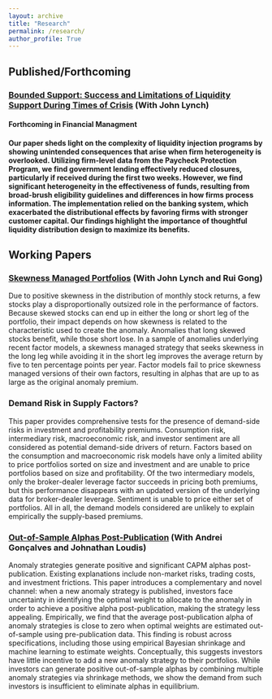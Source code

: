 ```yaml
---
layout: archive
title: "Research"
permalink: /research/
author_profile: True
---
```




<html>
<body>

<h2>Published/Forthcoming</h2>

<h3> <a href="https://papers.ssrn.com/sol3/papers.cfm?abstract_id=4314686">Bounded Support: Success and Limitations of Liquidity Support During Times of Crisis</a> (With John Lynch) </h3>
<h4>Forthcoming in Financial Managment<h4>


<p> Our paper sheds light on the complexity of liquidity injection programs by showing unintended consequences that arise when firm heterogeneity is overlooked. Utilizing firm-level data from the Paycheck Protection Program, we find government lending effectively reduced closures, particularly if received during the first two weeks. However, we find significant heterogeneity in the effectiveness of funds, resulting from broad-brush eligibility guidelines and differences in how firms process information. The implementation relied on the banking system, which exacerbated the distributional effects by favoring firms with stronger customer capital. Our findings highlight the importance of thoughtful liquidity distribution design to maximize its benefits. </p>


<h2>Working Papers</h2>

<h3> <a href="/Skewness_Managed_Portfolios.pdf">Skewness Managed Portfolios</a> (With John Lynch and Rui Gong)</h3>
  
<p> Due to positive skewness in the distribution of monthly stock returns, a few stocks play a disproportionally outsized role in the performance of factors. Because skewed stocks can end up in either the long or short leg of the portfolio, their impact depends on how skewness is related to the characteristic used to create the anomaly. Anomalies that long skewed stocks benefit, while those short lose. In a sample of anomalies underlying recent factor models, a skewness managed strategy that seeks skewness in the long leg while avoiding it in the short leg improves the average return by five to ten percentage points per year. Factor models fail to price skewness managed versions of their own factors, resulting in alphas that are up to as large as the original anomaly premium. </p>

<h3> Demand Risk in Supply Factors? </h3>
  
<p> This paper provides comprehensive tests for the presence of demand-side risks in investment and profitability premiums. Consumption risk, intermediary risk, macroeconomic risk, and investor sentiment are all considered as potential demand-side drivers of return. Factors based on the consumption and macroeconomic risk models have only a limited ability to price portfolios sorted on size and investment and are unable to price portfolios based on size and profitability. Of the two intermediary models, only the broker-dealer leverage factor succeeds in pricing both premiums, but this performance disappears with an updated version of the underlying data for broker-dealer leverage. Sentiment is unable to price either set of portfolios. All in all, the demand models considered are unlikely to explain empirically the supply-based premiums. </p>

<h3> <a href="https://papers.ssrn.com/sol3/papers.cfm?abstract_id=5135221">Out-of-Sample Alphas Post-Publication</a> (With Andrei Gonçalves and Johnathan Loudis) </h3>

<p> Anomaly strategies generate positive and significant CAPM alphas post-publication. Existing explanations include non-market risks, trading costs, and investment frictions. This paper introduces a complementary and novel channel: when a new anomaly strategy is published, investors face uncertainty in identifying the optimal weight to allocate to the anomaly in order to achieve a positive alpha post-publication, making the strategy less appealing. Empirically, we find that the average post-publication alpha of anomaly strategies is close to zero when optimal weights are estimated out-of-sample using pre-publication data. This finding is robust across specifications, including those using empirical Bayesian shrinkage and machine learning to estimate weights. Conceptually, this suggests investors have little incentive to add a new anomaly strategy to their portfolios. While investors can generate positive out-of-sample alphas by combining multiple anomaly strategies via shrinkage methods, we show the demand from such investors is insufficient to eliminate alphas in equilibrium. </p>
 
</body>
</html>
